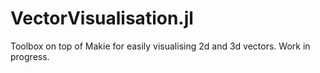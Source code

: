 # VectorVisualisation.jl

Toolbox on top of Makie for easily visualising 2d and 3d vectors. Work in progress.
